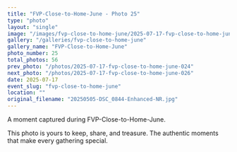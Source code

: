 ```yaml
---
title: "FVP-Close-to-Home-June - Photo 25"
type: "photo"
layout: "single"
image: "/images/fvp-close-to-home-june/2025-07-17-fvp-close-to-home-june-025.jpg"
gallery: "/galleries/fvp-close-to-home-june"
gallery_name: "FVP-Close-to-Home-June"
photo_number: 25
total_photos: 56
prev_photo: "/photos/2025-07-17-fvp-close-to-home-june-024"
next_photo: "/photos/2025-07-17-fvp-close-to-home-june-026"
date: 2025-07-17
event_slug: "fvp-close-to-home-june"
location: ""
original_filename: "20250505-DSC_0844-Enhanced-NR.jpg"
---
```


A moment captured during FVP-Close-to-Home-June.

This photo is yours to keep, share, and treasure. The authentic moments that make every gathering special.